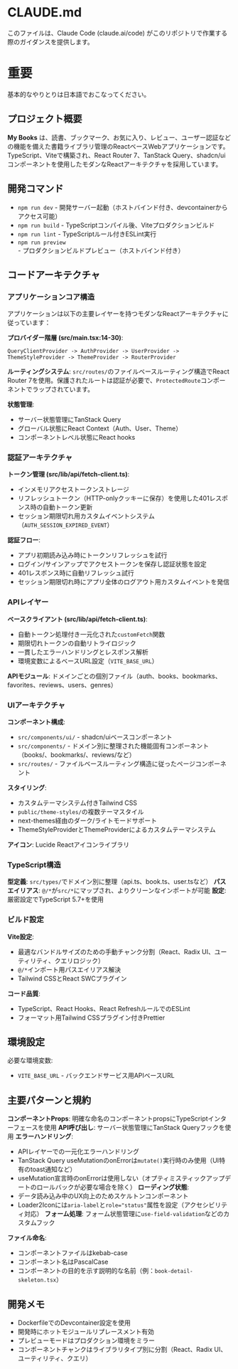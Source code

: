 # CLAUDE.md

このファイルは、Claude Code (claude.ai/code) がこのリポジトリで作業する際のガイダンスを提供します。

# 重要

基本的なやりとりは日本語でおこなってください。

## プロジェクト概要

**My Books** は、読書、ブックマーク、お気に入り、レビュー、ユーザー認証などの機能を備えた書籍ライブラリ管理のReactベースWebアプリケーションです。TypeScript、Viteで構築され、React Router 7、TanStack Query、shadcn/uiコンポーネントを使用したモダンなReactアーキテクチャを採用しています。

## 開発コマンド

- `npm run dev` - 開発サーバー起動（ホストバインド付き、devcontainerからアクセス可能）
- `npm run build` - TypeScriptコンパイル後、Viteプロダクションビルド
- `npm run lint` - TypeScriptルール付きESLint実行
- `npm run preview` - プロダクションビルドプレビュー（ホストバインド付き）

## コードアーキテクチャ

### アプリケーションコア構造

アプリケーションは以下の主要レイヤーを持つモダンなReactアーキテクチャに従っています：

**プロバイダー階層 (src/main.tsx:14-30)**:

```
QueryClientProvider -> AuthProvider -> UserProvider -> ThemeStyleProvider -> ThemeProvider -> RouterProvider
```

**ルーティングシステム**: `src/routes/`のファイルベースルーティング構造でReact Router 7を使用。保護されたルートは認証が必要で、`ProtectedRoute`コンポーネントでラップされています。

**状態管理**:

- サーバー状態管理にTanStack Query
- グローバル状態にReact Context（Auth、User、Theme）
- コンポーネントレベル状態にReact hooks

### 認証アーキテクチャ

**トークン管理 (src/lib/api/fetch-client.ts)**:

- インメモリアクセストークンストレージ
- リフレッシュトークン（HTTP-onlyクッキーに保存）を使用した401レスポンス時の自動トークン更新
- セッション期限切れ用カスタムイベントシステム（`AUTH_SESSION_EXPIRED_EVENT`）

**認証フロー**:

- アプリ初期読み込み時にトークンリフレッシュを試行
- ログイン/サインアップでアクセストークンを保存し認証状態を設定
- 401レスポンス時に自動リフレッシュ試行
- セッション期限切れ時にアプリ全体のログアウト用カスタムイベントを発信

### APIレイヤー

**ベースクライアント (src/lib/api/fetch-client.ts)**:

- 自動トークン処理付き一元化された`customFetch`関数
- 期限切れトークンの自動リトライロジック
- 一貫したエラーハンドリングとレスポンス解析
- 環境変数によるベースURL設定（`VITE_BASE_URL`）

**APIモジュール**: ドメインごとの個別ファイル（auth、books、bookmarks、favorites、reviews、users、genres）

### UIアーキテクチャ

**コンポーネント構成**:

- `src/components/ui/` - shadcn/uiベースコンポーネント
- `src/components/` - ドメイン別に整理された機能固有コンポーネント（books/、bookmarks/、reviews/など）
- `src/routes/` - ファイルベースルーティング構造に従ったページコンポーネント

**スタイリング**:

- カスタムテーマシステム付きTailwind CSS
- `public/theme-styles/`の複数テーマスタイル
- next-themes経由のダーク/ライトモードサポート
- ThemeStyleProviderとThemeProviderによるカスタムテーマシステム

**アイコン**: Lucide Reactアイコンライブラリ

### TypeScript構造

**型定義**: `src/types/`でドメイン別に整理（api.ts、book.ts、user.tsなど）
**パスエイリアス**: `@/*`が`src/*`にマップされ、よりクリーンなインポートが可能
**設定**: 厳密設定でTypeScript 5.7+を使用

### ビルド設定

**Vite設定**:

- 最適なバンドルサイズのための手動チャンク分割（React、Radix UI、ユーティリティ、クエリロジック）
- `@/*`インポート用パスエイリアス解決
- Tailwind CSSとReact SWCプラグイン

**コード品質**:

- TypeScript、React Hooks、React RefreshルールでのESLint
- フォーマット用Tailwind CSSプラグイン付きPrettier

## 環境設定

必要な環境変数:

- `VITE_BASE_URL` - バックエンドサービス用APIベースURL

## 主要パターンと規約

**コンポーネントProps**: 明確な命名のコンポーネントpropsにTypeScriptインターフェースを使用
**API呼び出し**: サーバー状態管理にTanStack Queryフックを使用
**エラーハンドリング**: 
- APIレイヤーでの一元化エラーハンドリング
- TanStack Query useMutationのonErrorは`mutate()`実行時のみ使用（UI特有のtoast通知など）
- useMutation宣言時のonErrorは使用しない（オプティミスティックアップデートのロールバックが必要な場合を除く）
**ローディング状態**: 
- データ読み込み中のUX向上のためスケルトンコンポーネント
- Loader2Iconには`aria-label`と`role="status"`属性を設定（アクセシビリティ対応）
**フォーム処理**: フォーム状態管理に`use-field-validation`などのカスタムフック

**ファイル命名**:

- コンポーネントファイルはkebab-case
- コンポーネント名はPascalCase
- コンポーネントの目的を示す説明的な名前（例：`book-detail-skeleton.tsx`）

## 開発メモ

- DockerfileでのDevcontainer設定を使用
- 開発時にホットモジュールリプレースメント有効
- プレビューモードはプロダクション環境をミラー
- コンポーネントチャンクはライブラリタイプ別に分割（React、Radix UI、ユーティリティ、クエリ）
